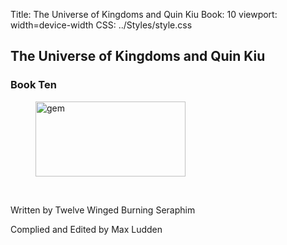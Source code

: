 Title: The Universe of Kingdoms and Quin Kiu
Book: 10
viewport: width=device-width
CSS: ../Styles/style.css
 
 ## The Universe of Kingdoms and Quin Kiu

### Book Ten

<figure>
	<img src="../Images/gem.gif" alt="gem" id="gem" width="240" height="120" />
</figure>
<br>

  
<p class="title">Written by Twelve Winged Burning Seraphim</p>
  
<p class="title">Complied and Edited by Max Ludden</p>
  

